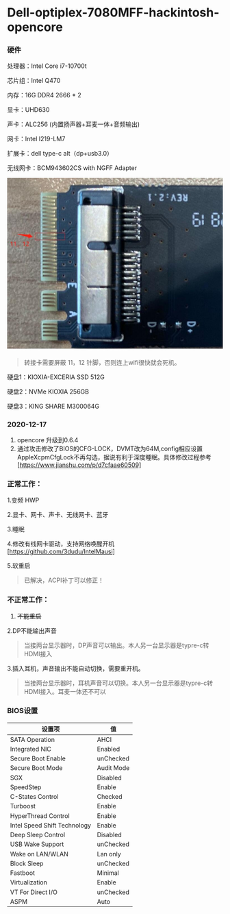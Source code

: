 # Dell-optiplex-7080MFF-hackintosh-opencore

### 硬件

处理器：Intel Core i7-10700t

芯片组：Intel Q470

内存：16G DDR4 2666 * 2

显卡：UHD630

声卡：ALC256 (内置扬声器+耳麦一体+音频输出)

网卡：Intel I219-LM7

扩展卡：dell type-c alt（dp+usb3.0）

无线网卡：BCM943602CS with NGFF Adapter

![屏蔽 11，12 针脚](https://github.com/3dudu/dell-optiplex-7080-hackintosh-opencore/blob/main/1605583200393.jpg?raw=true)

> 转接卡需要屏蔽 11，12 针脚，否则连上wifi很快就会死机。



硬盘1：KIOXIA-EXCERIA SSD 512G

硬盘2：NVMe KIOXIA 256GB 

硬盘3：KING SHARE M300064G

### 2020-12-17

1. opencore 升级到0.6.4
2. 通过攻击修改了BIOS的CFG-LOCK，DVMT改为64M,config相应设置AppleXcpmCfgLock不再勾选，据说有利于深度睡眠。具体修改过程参考 [https://www.jianshu.com/p/d7cfaae60509]


### 正常工作：

1.变频 HWP

2.显卡、网卡、声卡、无线网卡、蓝牙

3.睡眠

4.修改有线网卡驱动，支持网络唤醒开机 [https://github.com/3dudu/IntelMausi]

5.软重启

> 已解决，ACPI补丁可以修正！

### 不正常工作：

1. ~~不能重启~~

2.DP不能输出声音

> 当接两台显示器时，DP声音可以输出。本人另一台显示器是typre-c转HDMI接入

3.插入耳机，声音输出不能自动切换，需要重开机。

> 当接两台显示器时，耳机声音可以切换。本人另一台显示器是typre-c转HDMI接入。耳麦一体还不可以

### BIOS设置
|设置项|值|
|----|---|
|SATA Operation | AHCI |
|Integrated NIC | Enabled |
|Secure Boot Enable | unChecked |
|Secure Boot Mode | Audit Mode |
|SGX | Disabled |
|SpeedStep | Enable |
|C-States Control | Checked |
|Turboost | Enable |
|HyperThread Control | Enable |
|Intel Speed Shift Technology | Enable |
|Deep Sleep Control | Disabled |
|USB Wake Support | unChecked |
|Wake on LAN/WLAN | Lan only |
|Block Sleep | unChecked |
|Fastboot | Minimal |
|Virtualization | Enable |
|VT For Direct I/O | unChecked |
|ASPM | Auto |
